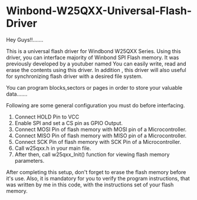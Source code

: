 # Winbond-W25QXX-Universal-Flash-Driver

Hey Guys!!.......

This is a universal flash driver for Windbond W25QXX Series. Using this driver, you can interface majority of Winbond SPI Flash memory.
It was previously developed by a youtuber named 
You can easily write, read and erase the contents using this driver. In addition , this driver will also useful for synchronizing flash driver with a desired file system.

You can program blocks,sectors or pages in order to store your valuable data.......

Following are some general configuration you must do before interfacing.

1. Connect HOLD Pin to VCC
2. Enable SPI and set a CS pin as GPIO Output.
3. Connect MOSI Pin of flash memory with MOSI pin of a Microcontroller.
4. Connect MISO Pin of flash memory with MISO pin of a Microcontroller.
5. Connect SCK Pin of flash memory with SCK Pin of a Microcontroller.
6. Call w25qxx.h in your main file.
7. After then, call  w25qxx_Init() function for viewing flash memory parameters.

After completing this setup, don't forget to erase the flash memory before it's use. 
Also, it is mandatory for you to verify the program instructions, that was written by me in this code, with the instructions set of your flash memory.
